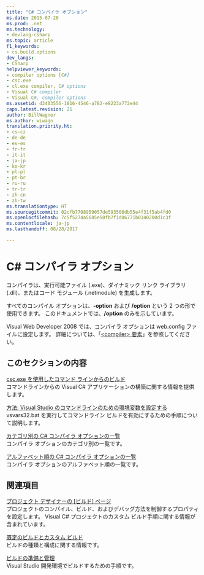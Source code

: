 ```yaml
---
title: "C# コンパイラ オプション"
ms.date: 2015-07-20
ms.prod: .net
ms.technology:
- devlang-csharp
ms.topic: article
f1_keywords:
- cs.build.options
dev_langs:
- CSharp
helpviewer_keywords:
- compiler options [C#]
- csc.exe
- cl.exe compiler, C# options
- Visual C# compiler
- Visual C#, compiler options
ms.assetid: d3403556-1816-4546-a782-e8223a772e44
caps.latest.revision: 21
author: BillWagner
ms.author: wiwagn
translation.priority.ht:
- cs-cz
- de-de
- es-es
- fr-fr
- it-it
- ja-jp
- ko-kr
- pl-pl
- pt-br
- ru-ru
- tr-tr
- zh-cn
- zh-tw
ms.translationtype: HT
ms.sourcegitcommit: 02cfb7708959057de593506db55e4f31f5ab4fd0
ms.openlocfilehash: 7c5f5274a5685e50fb7f1d06771b0340200d1c3f
ms.contentlocale: ja-jp
ms.lasthandoff: 08/28/2017

---
```

# <a name="c-compiler-options"></a>C# コンパイラ オプション
コンパイラは、実行可能ファイル (.exe)、ダイナミック リンク ライブラリ (.dll)、またはコード モジュール (.netmodule) を生成します。  
  
 すべてのコンパイル オプションは、**-option** および **/option** という 2 つの形で使用できます。 このドキュメントでは、**/option** のみを示しています。  
  
 Visual Web Developer 2008 では、コンパイラ オプションは web.config ファイルに設定します。 詳細については、「[\<compiler> 要素](https://msdn.microsoft.com/library/y9x69bzw)」を参照してください。  
  
## <a name="in-this-section"></a>このセクションの内容  
 [csc.exe を使用したコマンド ラインからのビルド](../../../csharp/language-reference/compiler-options/command-line-building-with-csc-exe.md)  
 コマンドラインからの Visual C# アプリケーションの構築に関する情報を提供します。  
  
 [方法: Visual Studio のコマンドラインのための環境変数を設定する](../../../csharp/language-reference/compiler-options/how-to-set-environment-variables-for-the-visual-studio-command-line.md)  
 vsvars32.bat を実行してコマンドライン ビルドを有効にするための手順について説明します。  
  
 [カテゴリ別の C# コンパイラ オプションの一覧](../../../csharp/language-reference/compiler-options/listed-by-category.md)  
 コンパイラ オプションのカテゴリ別の一覧です。  
  
 [アルファベット順の C# コンパイラ オプションの一覧](../../../csharp/language-reference/compiler-options/listed-alphabetically.md)  
 コンパイラ オプションのアルファベット順の一覧です。  
  
## <a name="related-sections"></a>関連項目  
 [プロジェクト デザイナーの [ビルド] ページ](/visualstudio/ide/reference/build-page-project-designer-csharp)  
 プロジェクトのコンパイル、ビルド、およびデバッグ方法を制御するプロパティを設定します。 Visual C# プロジェクトのカスタム ビルド手順に関する情報が含まれています。  
  
 [既定のビルドとカスタム ビルド](/visualstudio/ide/compiling-and-building-in-visual-studio)  
 ビルドの種類と構成に関する情報です。  
  
 [ビルドの準備と管理](/visualstudio/ide/building-and-cleaning-projects-and-solutions-in-visual-studio)  
 Visual Studio 開発環境でビルドするための手順です。

